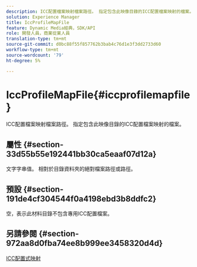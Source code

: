 ```yaml
---
description: ICC配置檔案映射檔案路徑。 指定包含此映像目錄的ICC配置檔案映射的檔案。
solution: Experience Manager
title: IccProfileMapFile
feature: Dynamic Media經典，SDK/API
role: 開發人員，商業從業人員
translation-type: tm+mt
source-git-commit: d0bc88f55f857762b3bab4c76d1e3f3dd2733d60
workflow-type: tm+mt
source-wordcount: '79'
ht-degree: 5%

---
```



# IccProfileMapFile{#iccprofilemapfile}

ICC配置檔案映射檔案路徑。 指定包含此映像目錄的ICC配置檔案映射的檔案。

## 屬性 {#section-33d55b55e192441bb30ca5eaaf07d12a}

文字字串值。 相對於目錄資料夾的絕對檔案路徑或路徑。

## 預設 {#section-191de4cf304544f0a4198ebd3b8ddfc2}

空，表示此材料目錄不包含專用ICC配置檔案。

## 另請參閱 {#section-972aa8d0fba74ee8b999ee3458320d4d}

[ICC配置式映射](../../../../../ir-api/material-cat/image-rendering-api-ref/c-ir-material-catalog/c-ir-icc-profile-map-reference/c-ir-icc-profile-map-reference.md#concept-8c2a7d205b8544ccaa159f5b66710012)
